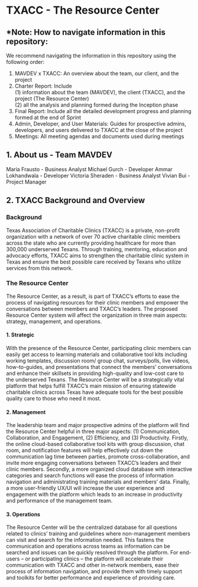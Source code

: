 # TXACC - The Resource Center 

## *Note: How to navigate information in this repository: 

We recommend navigating the information in this repository using the following order:
  
1. MAVDEV x TXACC: An overview about the team, our client, and the project  
2. Charter Report: Include      
(1) information about the team (MAVDEV), the client (TXACC), and the project (The Resource Center)     
(2) all the analysis and planning formed during the Inception phase   
2. Final Report: Include all the detailed development progress and planning formed at the end of Sprint 
3. Admin, Developer, and User Materials: Guides for prospective admins, developers, and users delivered to TXACC at the close of the project 
4. Meetings: All meeting agendas and documents used during meetings 

## 1. About us - Team MAVDEV 

Maria Frausto - Business Analyst
Michael Gurch - Developer
Ammar Lokhandwala - Developer
Victoria Sheraden - Business Analyst 
Vivian Bui - Project Manager 

## 2. TXACC Background and Overview 

### Background 

Texas Association of Charitable Clinics (TXACC) is a private, non-profit organization with a network of over 70 active charitable clinic members across the state who are currently providing healthcare for more than 300,000 underserved Texans. Through training, mentoring, education and advocacy efforts, TXACC aims to strengthen the charitable clinic system in Texas and ensure the best possible care received by Texans who utilize services from this network. 

### The Resource Center 

The Resource Center, as a result, is part of TXACC’s efforts to ease the process of navigating resources for their clinic members and empower the conversations between members and TXACC’s leaders. The proposed Resource Center system will affect the organization in three main aspects: strategy, management, and operations. 

#### 1.   Strategic 
 
With the presence of the Resource Center, participating clinic members can easily get access to learning materials and collaborative tool kits including working templates, discussion room/ group chat, surveys/polls, live videos, how-to-guides, and presentations that connect the members’ conversations and enhance their skillsets in providing high-quality and low-cost care to the underserved Texans. The Resource Center will be a strategically vital platform that helps fulfill TXACC’s main mission of ensuring statewide charitable clinics across Texas have adequate tools for the best possible quality care to those who need it most.
 
#### 2.   Management 

The leadership team and major prospective admins of the platform will find the Resource Center helpful in three major aspects: (1) Communication, Collaboration, and Engagement, (2) Efficiency, and (3) Productivity. Firstly, the online cloud-based collaborative tool kits with group discussion, chat room, and notification features will help effectively cut down the communication lag time between parties, promote cross-collaboration, and invite more engaging conversations between TXACC’s leaders and their clinic members. Secondly, a more organized cloud database with interactive categories and search functions will ease the process of information navigation and administrating training materials and members’ data. Finally, a more user-friendly UX/UI will increase the user experience and engagement with the platform which leads to an increase in productivity and performance of the management team.
 
#### 3.   Operations  
 
The Resource Center will be the centralized database for all questions related to clinics’ training and guidelines where non-management members can visit and search for the information needed. This fastens the communication and operations across teams as information can be searched and issues can be quickly resolved through the platform. For end-users – or participating clinics – the platform will accelerate their communication with TXACC and other in-network members, ease their process of information navigation, and provide them with timely support and toolkits for better performance and experience of providing care.
